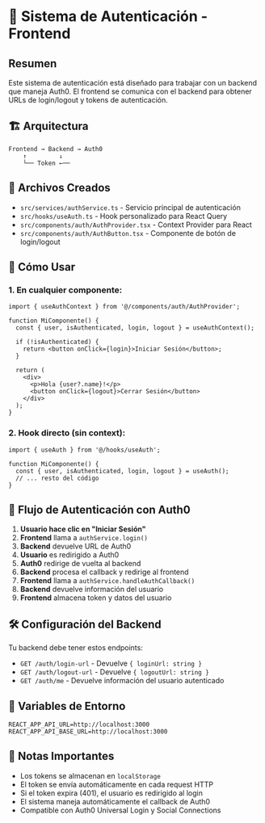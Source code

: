 # 🔐 Sistema de Autenticación - Frontend

## Resumen

Este sistema de autenticación está diseñado para trabajar con un backend que maneja Auth0. El frontend se comunica con el backend para obtener URLs de login/logout y tokens de autenticación.

## 🏗️ Arquitectura

```
Frontend → Backend → Auth0
    ↑         ↓
    └── Token ←──
```

## 📁 Archivos Creados

- `src/services/authService.ts` - Servicio principal de autenticación
- `src/hooks/useAuth.ts` - Hook personalizado para React Query
- `src/components/auth/AuthProvider.tsx` - Context Provider para React
- `src/components/auth/AuthButton.tsx` - Componente de botón de login/logout

## 🚀 Cómo Usar

### 1. En cualquier componente:

```tsx
import { useAuthContext } from '@/components/auth/AuthProvider';

function MiComponente() {
  const { user, isAuthenticated, login, logout } = useAuthContext();
  
  if (!isAuthenticated) {
    return <button onClick={login}>Iniciar Sesión</button>;
  }
  
  return (
    <div>
      <p>Hola {user?.name}!</p>
      <button onClick={logout}>Cerrar Sesión</button>
    </div>
  );
}
```

### 2. Hook directo (sin context):

```tsx
import { useAuth } from '@/hooks/useAuth';

function MiComponente() {
  const { user, isAuthenticated, login, logout } = useAuth();
  // ... resto del código
}
```

## 🔄 Flujo de Autenticación con Auth0

1. **Usuario hace clic en "Iniciar Sesión"**
2. **Frontend** llama a `authService.login()`
3. **Backend** devuelve URL de Auth0
4. **Usuario** es redirigido a Auth0
5. **Auth0** redirige de vuelta al backend
6. **Backend** procesa el callback y redirige al frontend
7. **Frontend** llama a `authService.handleAuthCallback()`
8. **Backend** devuelve información del usuario
9. **Frontend** almacena token y datos del usuario

## 🛠️ Configuración del Backend

Tu backend debe tener estos endpoints:

- `GET /auth/login-url` - Devuelve `{ loginUrl: string }`
- `GET /auth/logout-url` - Devuelve `{ logoutUrl: string }`
- `GET /auth/me` - Devuelve información del usuario autenticado

## 🔧 Variables de Entorno

```env
REACT_APP_API_URL=http://localhost:3000
REACT_APP_API_BASE_URL=http://localhost:3000
```

## 📝 Notas Importantes

- Los tokens se almacenan en `localStorage`
- El token se envía automáticamente en cada request HTTP
- Si el token expira (401), el usuario es redirigido al login
- El sistema maneja automáticamente el callback de Auth0
- Compatible con Auth0 Universal Login y Social Connections
